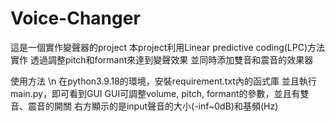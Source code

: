 # Voice-Changer
這是一個實作變聲器的project
本project利用Linear predictive coding(LPC)方法實作
透過調整pitch和formant來達到變聲效果
並同時添加雙音和震音的效果器

使用方法 \n
在python3.9.18的環境，安裝requirement.txt內的函式庫
並且執行main.py，即可看到GUI
GUI可調整volume, pitch, formant的參數，並且有雙音、震音的開關
右方顯示的是input聲音的大小(-inf~0dB)和基頻(Hz)

